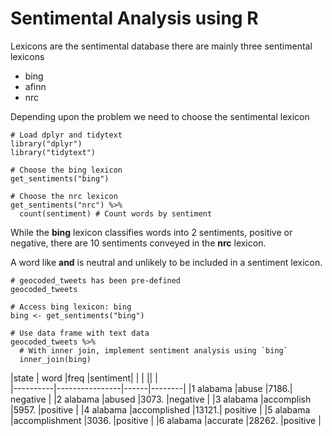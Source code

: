 # Sentimental Analysis using R

Lexicons are the sentimental database there are mainly three sentimental lexicons
- bing 
- afinn
- nrc

Depending upon the problem we need to choose the sentimental lexicon

```
# Load dplyr and tidytext
library("dplyr")
library("tidytext")

# Choose the bing lexicon
get_sentiments("bing")

# Choose the nrc lexicon
get_sentiments("nrc") %>%
  count(sentiment) # Count words by sentiment
 ```
 
 While the __bing__ lexicon classifies words into 2 sentiments, positive or negative, there are 10 sentiments conveyed in the __nrc__ lexicon.

A word like __and__ is neutral and unlikely to be included in a sentiment lexicon.

```
# geocoded_tweets has been pre-defined
geocoded_tweets

# Access bing lexicon: bing
bing <- get_sentiments("bing")

# Use data frame with text data
geocoded_tweets %>%
  # With inner join, implement sentiment analysis using `bing`
  inner_join(bing)
```


 |state     | word           |freq |sentiment|
 |  <chr>   |<chr>           |<dbl>| <chr>   |   
 |----------|----------------|------|--------|
 |1 alabama |abuse           |7186.| negative |
 |2 alabama |abused          |3073. |negative |
 |3 alabama |accomplish      |5957. |positive |
 |4 alabama |accomplished   |13121.| positive |
 |5 alabama |accomplishment  |3036. |positive |
 |6 alabama |accurate       |28262. |positive | 
